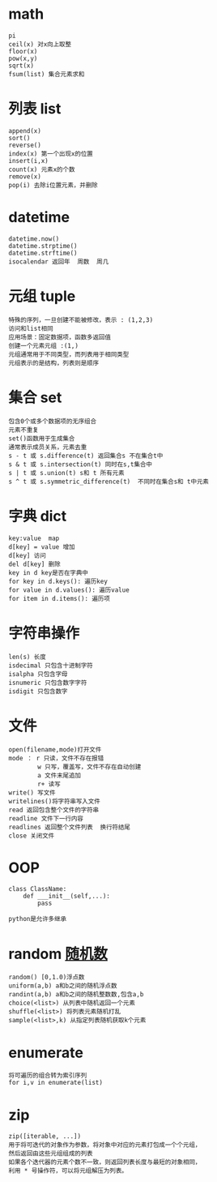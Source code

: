 # math
```
pi
ceil(x) 对x向上取整
floor(x)
pow(x,y)
sqrt(x)
fsum(list) 集合元素求和
```
# 列表 list
```
append(x)
sort()
reverse()
index(x) 第一个出现x的位置
insert(i,x)
count(x) 元素x的个数
remove(x)
pop(i) 去除i位置元素，并删除
```
# datetime
```
datetime.now()
datetime.strptime()
datetime.strftime()
isocalendar 返回年  周数  周几
```
# 元组 tuple
```
特殊的序列，一旦创建不能被修改，表示 : (1,2,3)
访问和list相同
应用场景：固定数据项，函数多返回值
创建一个元素元组 :(1,)
元组通常用于不同类型，而列表用于相同类型
元组表示的是结构，列表则是顺序
```

# 集合 set
```
包含0个或多个数据项的无序组合
元素不重复
set()函数用于生成集合
通常表示成员关系，元素去重
s - t 或 s.difference(t) 返回集合s 不在集合t中
s & t 或 s.intersection(t) 同时在s,t集合中
s | t 或 s.union(t) s和 t 所有元素
s ^ t 或 s.symmetric_difference(t)  不同时在集合s和 t中元素
```

# 字典 dict
```
key:value  map
d[key] = value 增加
d[key] 访问
del d[key] 删除
key in d key是否在字典中
for key in d.keys(): 遍历key
for value in d.values(): 遍历value
for item in d.items(): 遍历项
```

# 字符串操作
```
len(s) 长度
isdecimal 只包含十进制字符
isalpha 只包含字母
isnumeric 只包含数字字符
isdigit 只包含数字
```

# 文件
```
open(filename,mode)打开文件
mode ： r 只读，文件不存在报错
        w 只写，覆盖写，文件不存在自动创建
        a 文件末尾追加
        r+ 读写
write() 写文件
writelines()将字符串写入文件
read 返回包含整个文件的字符串
readline 文件下一行内容
readlines 返回整个文件列表  换行符结尾
close 关闭文件
```

# OOP
```
class ClassName:
    def ___init__(self,...):
        pass

python是允许多继承
```

# random [随机数](https://docs.python.org/3/library/random.html)
```
random() [0,1.0)浮点数
uniform(a,b) a和b之间的随机浮点数
randint(a,b) a和b之间的随机整数数,包含a,b
choice(<list>) 从列表中随机返回一个元素
shuffle(<list>) 将列表元素随机打乱
sample(<list>,k) 从指定列表随机获取k个元素
```

# enumerate
```
将可遍历的组合转为索引序列
for i,v in enumerate(list)
```

# zip 
```
zip([iterable, ...])
用于将可迭代的对象作为参数，将对象中对应的元素打包成一个个元组，
然后返回由这些元组组成的列表
如果各个迭代器的元素个数不一致，则返回列表长度与最短的对象相同，
利用 * 号操作符，可以将元组解压为列表。
```